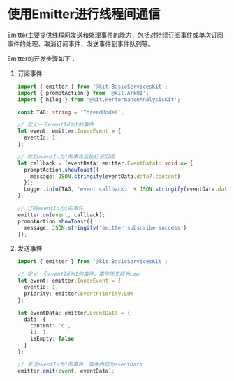 # 使用Emitter进行线程间通信


[Emitter](../../reference/apis-basic-services-kit/js-apis-emitter.md)主要提供线程间发送和处理事件的能力，包括对持续订阅事件或单次订阅事件的处理、取消订阅事件、发送事件到事件队列等。


Emitter的开发步骤如下：


1. 订阅事件

   ```ts
   import { emitter } from '@kit.BasicServicesKit';
   import { promptAction } from '@kit.ArkUI';
   import { hilog } from '@kit.PerformanceAnalysisKit';

   const TAG: string = 'ThreadModel';
   ```
   ```ts
   // 定义一个eventId为1的事件
   let event: emitter.InnerEvent = {
     eventId: 1
   };
   
   // 收到eventId为1的事件后执行该回调
   let callback = (eventData: emitter.EventData): void => {
     promptAction.showToast({
       message: JSON.stringify(eventData.data?.content)
     });
     Logger.info(TAG, 'event callback:' + JSON.stringify(eventData.data?.content));
   };
   
   // 订阅eventId为1的事件
   emitter.on(event, callback);
   promptAction.showToast({
     message: JSON.stringify('emitter subscribe success')
   });
   ```

2. 发送事件

   ```ts
   import { emitter } from '@kit.BasicServicesKit';
   ```
   ```ts
   // 定义一个eventId为1的事件，事件优先级为Low
   let event: emitter.InnerEvent = {
     eventId: 1,
     priority: emitter.EventPriority.LOW
   };
   
   let eventData: emitter.EventData = {
     data: {
       content: 'c',
       id: 1,
       isEmpty: false
     }
   };
   
   // 发送eventId为1的事件，事件内容为eventData
   emitter.emit(event, eventData);
   ```